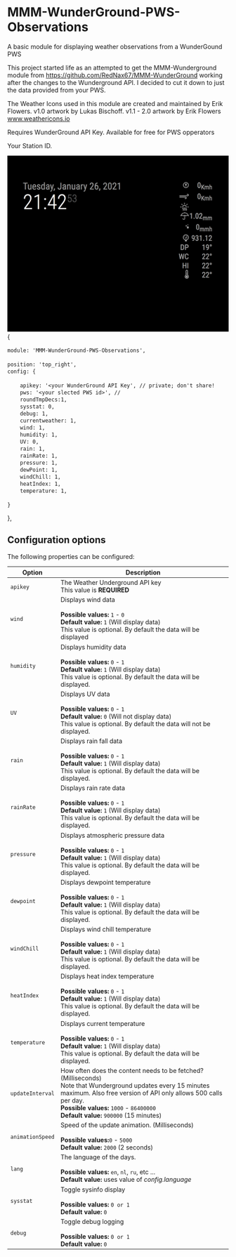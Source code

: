# MMM-WunderGround-PWS-Observations

A basic module for displaying weather observations from a WunderGound PWS

This project started life as an attempted to get the MMM-Wunderground module from https://github.com/RedNax67/MMM-WunderGround working after the changes to the Wunderground API. I decided to cut it down to just the data provided from your PWS.   

The Weather Icons used in this module are created and maintained by Erik Flowers. v1.0 artwork by Lukas Bischoff. v1.1 - 2.0 artwork by Erik Flowers www.weathericons.io


Requires WunderGround API Key. Available for free for PWS opperators

Your Station ID.

<img src ="https://github.com/saabman/MMM-WunderGround-PWS-Observations/blob/main/Screen%20Shot%202021-01-26%20at%2021.42.46.png">
{

    module: 'MMM-WunderGround-PWS-Observations',
    
    position: 'top_right',
    config: {
    
        apikey: '<your WunderGround API Key', // private; don't share!
        pws: '<your slected PWS id>', //
        roundTmpDecs:1,
        sysstat: 0,
        debug: 1,
        currentweather: 1,
        wind: 1,
        humidity: 1,
        UV: 0,
        rain: 1,
        rainRate: 1,
        pressure: 1,
        dewPoint: 1,
        windChill: 1,
        heatIndex: 1,
        temperature: 1,

    }
},

## Configuration options

The following properties can be configured:


<table width="100%">
	<thead>
		<tr>
			<th>Option</th>
			<th width="100%">Description</th>
		</tr>
	</thead>
	<tbody>
		<tr>
			<td><code>apikey</code></td>
			<td>The Weather Underground API key
				<br> This value is <b>REQUIRED</b>
			</td>
        </tr>
		<tr>
			<td><code>wind</code></td>
			<td>Displays wind data<br>
				<br><b>Possible values:</b> <code>1</code> - <code>0</code>
				<br><b>Default value:</b> <code>1</code> (Will display data)
				<br>This value is optional. By default the data will be displayed
			</td>
		</tr>
		<tr>
			<td><code>humidity</code></td>
			<td>Displays humidity data<br>
				<br><b>Possible values:</b> <code>0</code> - <code>1</code>
				<br><b>Default value:</b> <code>1</code> (Will display data)
				<br>This value is optional. By default the data will be displayed.
			</td>
		</tr>
		<tr>
			<td><code>UV</code></td>
			<td>Displays UV data<br>
				<br><b>Possible values:</b> <code>0</code> - <code>1</code>
				<br><b>Default value:</b> <code>0</code> (Will not display data)
				<br>This value is optional. By default the data will not be displayed.
			</td>
		</tr>
		<tr>
			<td><code>rain</code></td>
			<td>Displays rain fall data<br>
				<br><b>Possible values:</b> <code>0</code> - <code>1</code>
				<br><b>Default value:</b> <code>1</code> (Will display data)
				<br>This value is optional. By default the data will be displayed.
			</td>
		</tr>
		<tr>
			<td><code>rainRate</code></td>
			<td>Displays rain rate data<br>
				<br><b>Possible values:</b> <code>0</code> - <code>1</code>
				<br><b>Default value:</b> <code>1</code> (Will display data)
				<br>This value is optional. By default the data will be displayed.
			</td>
		</tr>
		<tr>
			<td><code>pressure</code></td>
			<td>Displays atmospheric pressure data<br>
				<br><b>Possible values:</b> <code>0</code> - <code>1</code>
				<br><b>Default value:</b> <code>1</code> (Will display data)
				<br>This value is optional. By default the data will be displayed.
			</td>
		</tr>
		<tr>
			<td><code>dewpoint</code></td>
			<td>Displays dewpoint temperature<br>
				<br><b>Possible values:</b> <code>0</code> - <code>1</code>
				<br><b>Default value:</b> <code>1</code> (Will display data)
				<br>This value is optional. By default the data will be displayed.
			</td>
		</tr>
		<tr>
			<td><code>windChill</code></td>
			<td>Displays wind chill temperature<br>
				<br><b>Possible values:</b> <code>0</code> - <code>1</code>
				<br><b>Default value:</b> <code>1</code> (Will display data)
				<br>This value is optional. By default the data will be displayed.
			</td>
		</tr>
		<tr>
			<td><code>heatIndex</code></td>
			<td>Displays heat index temperature<br>
				<br><b>Possible values:</b> <code>0</code> - <code>1</code>
				<br><b>Default value:</b> <code>1</code> (Will display data)
				<br>This value is optional. By default the data will be displayed.
			</td>
		</tr>
		<tr>
			<td><code>temperature</code></td>
			<td>Displays current temperature<br>
				<br><b>Possible values:</b> <code>0</code> - <code>1</code>
				<br><b>Default value:</b> <code>1</code> (Will display data)
				<br>This value is optional. By default the data will be displayed.
			</td>
		</tr>
		<tr>
			<td><code>updateInterval</code></td>
			<td>How often does the content needs to be fetched? (Milliseconds)
				<br>Note that Wunderground updates every 15 minutes maximum. Also free version of API only allows 500 calls per day.
				<br><b>Possible values:</b> <code>1000</code> - <code>86400000</code>
				<br><b>Default value:</b> <code>900000</code> (15 minutes)
			</td>
		</tr>
		<tr>
			<td><code>animationSpeed</code></td>
			<td>Speed of the update animation. (Milliseconds)<br>
				<br><b>Possible values:</b><code>0</code> - <code>5000</code>
				<br><b>Default value:</b> <code>2000</code> (2 seconds)
			</td>
		</tr>
		<tr>
			<td><code>lang</code></td>
			<td>The language of the days.<br>
				<br><b>Possible values:</b> <code>en</code>, <code>nl</code>, <code>ru</code>, etc ...
				<br><b>Default value:</b> uses value of <i>config.language</i>
			</td>
		</tr>
		<tr>
			<td><code>sysstat</code></td>
			<td>Toggle sysinfo display<br>
				<br><b>Possible values:</b> <code>0 or 1</code>
				<br><b>Default value:</b>  <code>0</code>
			</td>
		</tr>
		<tr>
			<td><code>debug</code></td>
			<td>Toggle debug logging<br>
				<br><b>Possible values:</b> <code>0 or 1</code>
				<br><b>Default value:</b>  <code>0</code>
			</td>
		</tr>
	</tbody>
</table>
